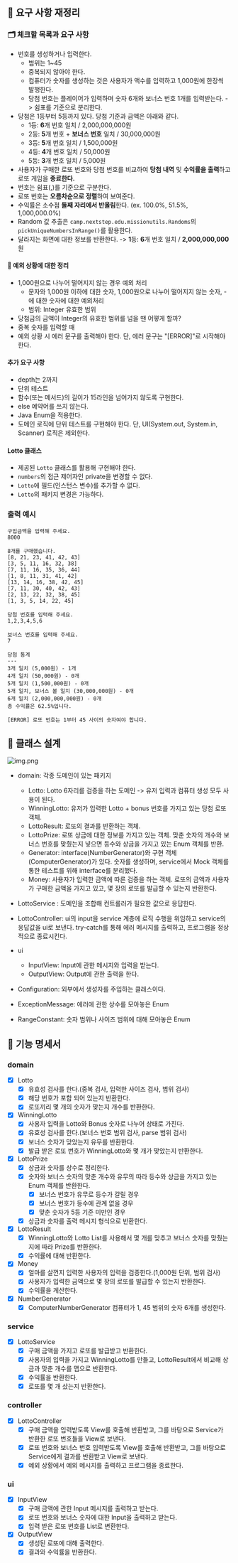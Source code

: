 ## 📝 요구 사항 재정리

### 🗂️ 체크할 목록과 요구 사항

- 번호를 생성하거나 입력한다.
    - 범위는 1~45
    - 중복되지 않아야 한다.
    - 컴퓨터가 숫자를 생성하는 것은 사용자가 액수를 입력하고 1,000원에 한장씩 발행한다.
    - 당첨 번호는 플레이어가 입력하며 숫자 6개와 보너스 번호 1개를 입력받는다. -> 쉼표를 기준으로 분리한다.
- 당첨은 1등부터 5등까지 있다. 당첨 기준과 금액은 아래와 같다.
    - 1등: **6**개 번호 일치 / 2,000,000,000원
    - 2등: **5**개 번호 + **보너스 번호** 일치 / 30,000,000원
    - 3등: **5**개 번호 일치 / 1,500,000원
    - 4등: **4**개 번호 일치 / 50,000원
    - 5등: **3**개 번호 일치 / 5,000원
- 사용자가 구매한 로또 번호와 당첨 번호를 비교하여 **당첨 내역** 및 **수익률을 출력**하고 로또 게임을 **종료한다.**
- 번호는 쉼표(,)를 기준으로 구분한다.
- 로또 번호는 **오름차순으로 정렬**하여 보여준다.
- 수익률은 소수점 **둘째 자리에서 반올림**한다. (ex. 100.0%, 51.5%, 1,000,000.0%)
- Random 값 추출은 `camp.nextstep.edu.missionutils.Randoms`의 `pickUniqueNumbersInRange()`를 활용한다.
- 달라지는 화면에 대한 정보를 반환한다. -> **1**등: **6**개 번호 일치 / **2,000,000,000**원

#### 🧐 예외 상황에 대한 정리

- 1,000원으로 나누어 떨어지지 않는 경우 예외 처리
    - 문자와 1,000원 이하에 대한 숫자, 1,000원으로 나누어 떨어지지 않는 숫자, -에 대한 숫자에 대한 예외처리
    - 범위: Integer 유효한 범위
- 당첨금의 금액이 Integer의 유효한 범위를 넘을 땐 어떻게 할까?
- 중복 숫자를 입력할 때
- 예외 상황 시 에러 문구를 출력해야 한다. 단, 에러 문구는 "[ERROR]"로 시작해야 한다.

#### 추가 요구 사항

- depth는 2까지
- 단위 테스트
- 함수(또는 메서드)의 길이가 15라인을 넘어가지 않도록 구현한다.
- else 예약어를 쓰지 않는다.
- Java Enum을 적용한다.
- 도메인 로직에 단위 테스트를 구현해야 한다. 단, UI(System.out, System.in, Scanner) 로직은 제외한다.

#### Lotto 클래스

- 제공된 `Lotto` 클래스를 활용해 구현해야 한다.
- `numbers`의 접근 제어자인 private을 변경할 수 없다.
- `Lotto`에 필드(인스턴스 변수)를 추가할 수 없다.
- `Lotto`의 패키지 변경은 가능하다.

### 출력 예시

```
구입금액을 입력해 주세요.
8000

8개를 구매했습니다.
[8, 21, 23, 41, 42, 43] 
[3, 5, 11, 16, 32, 38] 
[7, 11, 16, 35, 36, 44] 
[1, 8, 11, 31, 41, 42] 
[13, 14, 16, 38, 42, 45] 
[7, 11, 30, 40, 42, 43] 
[2, 13, 22, 32, 38, 45] 
[1, 3, 5, 14, 22, 45]

당첨 번호를 입력해 주세요.
1,2,3,4,5,6

보너스 번호를 입력해 주세요.
7

당첨 통계
---
3개 일치 (5,000원) - 1개
4개 일치 (50,000원) - 0개
5개 일치 (1,500,000원) - 0개
5개 일치, 보너스 볼 일치 (30,000,000원) - 0개
6개 일치 (2,000,000,000원) - 0개
총 수익률은 62.5%입니다.

[ERROR] 로또 번호는 1부터 45 사이의 숫자여야 합니다.
```

## 🤔 클래스 설계

![img.png](img.png)

- domain: 각종 도메인이 있는 패키지
    - Lotto: Lotto 6자리를 검증을 하는 도메인 -> 유저 입력과 컴퓨터 생성 모두 사용이 된다.
    - WinningLotto: 유저가 입력한 Lotto + bonus 번호를 가지고 있는 당첨 로또 객체.
    - LottoResult: 로또의 결과를 반환하는 객체.
    - LottoPrize: 로또 상금에 대한 정보를 가지고 있는 객체. 맞춘 숫자의 개수와 보너스 번호를 맞췄는지 넣으면 등수와 상금을 가지고 있는 Enum 객체를 반환.
    - Generator: interface(NumberGenerator)와 구현 객체(ComputerGenerator)가 있다. 숫자를 생성하며, service에서 Mock 객체를 통한 테스트를 위해
      interface를 분리했다.
    - Money: 사용자가 입력한 금액에 따른 검증을 하는 객체. 로또의 금액과 사용자가 구매한 금액을 가지고 있고, 몇 장의 로또를 발급할 수 있는지 반환한다.

- LottoService : 도메인을 조합해 컨트롤러가 필요한 값으로 응답한다.

- LottoController: ui의 input을 service 계층에 로직 수행을 위임하고 service의 응답값을 ui로 보낸다. try-catch를 통해 에러 메시지를 출력하고, 프로그램을 정상적으로 종료시킨다.

- ui
    - InputView: Input에 관한 메시지와 입력을 받는다.
    - OutputView: Output에 관한 출력을 한다.

- Configuration: 외부에서 생성자를 주입하는 클래스이다.

- ExceptionMessage: 에러에 관한 상수를 모아놓은 Enum
- RangeConstant: 숫자 범위나 사이즈 범위에 대해 모아놓은 Enum

## 📄 기능 명세서

### domain

- [x] Lotto
    - [x] 유효성 검사를 한다.(중복 검사, 입력한 사이즈 검사, 범위 검사)
    - [x] 해당 번호가 포함 되어 있는지 반환한다.
    - [x] 로또끼리 몇 개의 숫자가 맞는지 개수를 반환한다.

- [x] WinningLotto
    - [x] 사용자 입력을 Lotto와 Bonus 숫자로 나누어 상태로 가진다.
    - [x] 유효성 검사를 한다.(보너스 번호 범위 검사, parse 범위 검사)
    - [x] 보너스 숫자가 맞았는지 유무를 반환한다.
    - [x] 발급 받은 로또 번호가 WinningLotto와 몇 개가 맞았는지 반환한다.

- [x] LottoPrize
    - [x] 상금과 숫자를 상수로 정리한다.
    - [x] 숫자와 보너스 숫자의 맞춘 개수와 유무의 따라 등수와 상금을 가지고 있는 Enum 객체를 반환한다.
        - [x] 보너스 번호가 유무로 등수가 갈릴 경우
        - [x] 보너스 번호가 등수에 관계 없을 경우
        - [x] 맞춘 숫자가 5등 기준 미만인 경우
    - [x] 상금과 숫자를 출력 메시지 형식으로 반환한다.

- [x] LottoResult
    - [x] WinningLotto와 Lotto List를 사용해서 몇 개를 맞추고 보너스 숫자를 맞췄는지에 따라 Prize를 반환한다.
    - [x] 수익률에 대해 반환한다.

- [x] Money
    - [x] 얼마를 살껀지 입력한 사용자의 입력을 검증한다.(1,000원 단위, 범위 검사)
    - [x] 사용자가 입력한 금액으로 몇 장의 로또를 발급할 수 있는지 반환한다.
    - [x] 수익률을 계산한다.

- [x] NumberGenerator
    - [x] ComputerNumberGenerator 컴퓨터가 1, 45 범위의 숫자 6개를 생성한다.

### service

- [x] LottoService
    - [x] 구매 금액을 가지고 로또를 발급받고 반환한다.
    - [x] 사용자의 입력을 가지고 WinningLotto를 만들고, LottoResult에서 비교해 상금과 맞춘 개수를 맵으로 반환한다.
    - [x] 수익률을 반환한다.
    - [x] 로또를 몇 개 샀는지 반환한다.

### controller

- [x] LottoController
    - [x] 구매 금액을 입력받도록 View를 호출해 반환받고, 그를 바탕으로 Service가 반환한 로또 번호들을 View로 보낸다.
    - [x] 로또 번호와 보너스 번호 입력받도록 View를 호출해 반환받고, 그를 바탕으로 Service에게 결과를 반환받고 View로 보낸다.
    - [x] 예외 상황에서 예외 메시지를 출력하고 프로그램을 종료한다.

### ui

- [x] InputView
    - [x] 구매 금액에 관한 Input 메시지를 출력하고 받는다.
    - [x] 로또 번호와 보너스 숫자에 대한 Input을 출력하고 받는다.
    - [x] 입력 받은 로또 번호를 List로 변환한다.

- [x] OutputView
    - [x] 생성된 로또에 대해 출력한다.
    - [x] 결과와 수익률을 반환한다.
